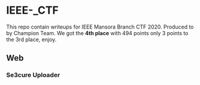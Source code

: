 # IEEE-_CTF
This repo contain writeups for IEEE Mansora Branch CTF 2020.
Produced to by Champion Team. 
We got the **4th place** with 494 points only 3 points to the 3rd place, enjoy.

## Web
### Se3cure Uploader
